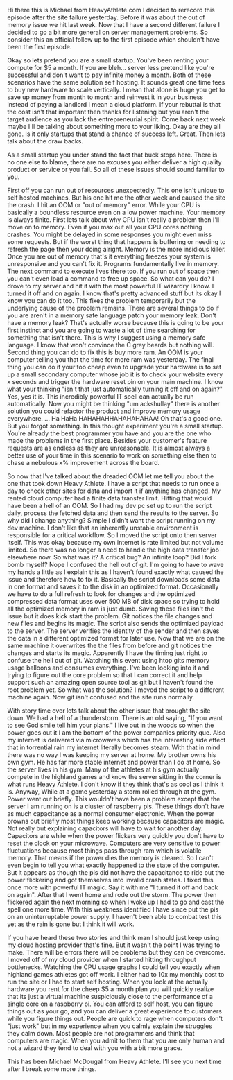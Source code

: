 Hi there this is Michael from HeavyAthlete.com I decided to rerecord this episode after the site failure yesterday. Before it was about the out of memory issue we hit last week. Now that I have a second different failure I decided to go a bit more general on server management problems. So consider this an official follow up to the first episode which shouldn't have been the first episode.

Okay so lets pretend you are a small startup. You've been renting your compute for $5 a month. If you are bleh... server less pretend like you're successful and don't want to pay infinite money a month. Both of these scenarios have the same solution self hosting. It sounds great one time fees to buy new hardware to scale vertically. I mean that alone is huge you get to save up money from month to month and reinvest it in your business instead of paying a landlord I mean a cloud platform. If your rebuttal is that the cost isn't that important then thanks for listening but you aren't the target audience as you lack the entrepreneurial spirit. Come back next week maybe I'll be talking about something more to your liking. Okay are they all gone. Is it only startups that stand a chance of success left. Great. Then lets talk about the draw backs.

As a small startup you under stand the fact that buck stops here. There is no one else to blame, there are no excuses you either deliver a high quality product or service or you fail. So all of these issues should sound familiar to you. 

First off you can run out of resources unexpectedly. This one isn't unique to self hosted machines. But his one hit me the other week and caused the site the crash. I hit an OOM or "out of memory" error. While your CPU is basically a boundless resource even on a low power machine. Your memory is always finite. First lets talk about why CPU isn't really a problem then I'll move on to memory. Even if you max out all your CPU cores nothing crashes. You might be delayed in some responses you might even miss some requests. But if the worst thing that happens is buffering or needing to refresh the page then your doing alright. Memory is the more insidious killer. Once you are out of memory that's it everything freezes your system is unresponsive and you can't fix it. Programs fundamentally live in memory. The next command to execute lives there too. If you run out of space then you can't even load a command to free up space. So what can you do? I drove to my server and hit it with the most powerful IT wizardry I know. I turned it off and on again. I know that's pretty advanced stuff but its okay I know you can do it too. This fixes the problem temporarily but the underlying cause of the problem remains. There are several things to do if you are aren't in a memory safe language patch your memory leak. Don't have a memory leak? That's actually worse because this is going to be your first instinct and you are going to waste a lot of time searching for something that isn't there. This is why I suggest using a memory safe language. I know that won't convince the C grey beards but nothing will. Second thing you can do to fix this is buy more ram. An OOM is your computer telling you that the time for more ram was yesterday. The final thing you can do if your too cheap even to upgrade your hardware is to set up a small secondary computer whose job it is to check your website every x seconds and trigger the hardware reset pin on your main machine. I know what your thinking "isn't that just automatically turning it off and on again?" Yes, yes it is. This incredibly powerful IT spell can actually be run automatically. Now you might be thinking "um ackshullay" there is another solution you could refactor the product and improve memory usage everywhere. ... Ha HaHa HAHAHAHHAHAHAHAHAA! Oh that's a good one. But you forgot something. In this thought experiment you're a small startup. You're already the best programmer you have and you are the one who made the problems in the first place. Besides your customer's feature requests are as endless as they are unreasonable. It is almost always a better use of your time in this scenario to work on something else then to chase a nebulous x% improvement across the board.

So now that I've talked about the dreaded OOM let me tell you about the one that took down Heavy Athlete. I have a script that needs to run once a day to check other sites for data and import it if anything has changed. My rented cloud computer had a finite data transfer limit. Hitting that would have been a hell of an OOM. So I had my dev pc set up to run the script daily, process the fetched data and then send the results to the server. So why did I change anything? Simple I didn't want the script running on my dev machine. I don't like that an inherently unstable environment is responsible for a critical workflow. So I moved the script onto then server itself. This was okay because my own internet is rate limited but not volume limited. So there was no longer a need to handle the high data transfer job elsewhere now. So what was it? A critical bug? An infinite loop? Did I fork bomb myself? Nope I confused the hell out of git. I'm going to have to wave my hands a little as I explain this as I haven't found exactly what caused the issue and therefore how to fix it. Basically the script downloads some data in one format and saves it to the disk in an optimized format. Occasionally we have to do a full refresh to look for changes and the optimized compressed data format uses over 500 MB of disk space so trying to hold all the optimized memory in ram is just dumb. Saving these files isn't the issue but it does kick start the problem. Git notices the file changes and new files and begins its magic. The script also sends the optimized payload to the server. The server verifies the identity of the sender and then saves the data in a different optimized format for later use. Now that we are on the same machine it overwrites the the files from before and git notices the changes and starts its magic. Apparently I have the timing just right to confuse the hell out of git. Watching this event using htop gits memory usage balloons and consumes everything. I've been looking into it and trying to figure out the core problem so that I can correct it and help support such an amazing open source tool as git but I haven't found the root problem yet. So what was the solution? I moved the script to a different machine again. Now git isn't confused and the site runs normally. 

With story time over lets talk about the other issue that brought the site down. We had a hell of a thunderstorm. There is an old saying, "If you want to see God smile tell him your plans." I live out in the woods so when the power goes out it I am the bottom of the power companies priority que. Also my internet is delivered via microwaves which has the interesting side effect that in torrential rain my internet literally becomes steam. With that in mind there was no way I was keeping my server at home. My brother owns his own gym. He has far more stable internet and power than I do at home. So the server lives in his gym. Many of the athletes at his gym actually compete in the highland games and know the server sitting in the corner is what runs Heavy Athlete. I don't know if they think that's as cool as I think it is. Anyway, While at a game yesterday a storm rolled through at the gym. Power went out briefly. This wouldn't have been a problem except that the server I am running on is a cluster of raspberry pis. These things don't have as much capacitance as a normal consumer electronic. When the power browns out briefly most things keep working because capacitors are magic. Not really but explaining capacitors will have to wait for another day. Capacitors are while when the power flickers very quickly you don't have to reset the clock on your microwave. Computers are very sensitive to power fluctuations because most things pass through ram which is volatile memory. That means if the power dies the memory is cleared. So I can't even begin to tell you what exactly happened to the state of the computer. But it appears as though the pis did not have the capacitance to ride out the power flickering and got themselves into invalid crash states. I fixed this once more with powerful IT magic. Say it with me "I turned it off and back on again". After that I went home and rode out the storm. The power then flickered again the next morning so when I woke up I had to go and cast the spell one more time. With this weakness identified I have since put the pis on an uninterruptable power supply. I haven't been able to combat test this yet as the rain is gone but I think it will work.

If you have heard these two stories and think man I should just keep using my cloud hosting provider that's fine. But it wasn't the point I was trying to make. There will be errors there will be problems but they can be overcome. I moved off of my cloud provider when I started hitting throughput bottlenecks. Watching the CPU usage graphs I could tell you exactly when highland games athletes got off work. I either had to 10x my monthly cost to run the site or I had to start self hosting. When you look at the actually hardware you rent for the cheep $5 a month plan you will quickly realize that its just a virtual machine suspiciously close to the performance of a single core on a raspberry pi. You can afford to self host, you can figure things out as your go, and you can deliver a great experience to customers while you figure things out. People are quick to rage when computers don't "just work" but in my experience when you calmly explain the struggles they calm down. Most people are not programmers and think that computers are magic. When you admit to them that you are only human and not a wizard they tend to deal with you with a bit more grace.

This has been Michael McDougal from Heavy Athlete. I'll see you next time after I break some more things.